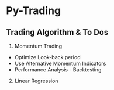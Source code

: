 # Py-Trading
## Trading Algorithm & To Dos
1. Momentum Trading
- Optimize Look-back period
- Use Alternative Momentum Indicators
- Performance Analysis - Backtesting
2. Linear Regression
